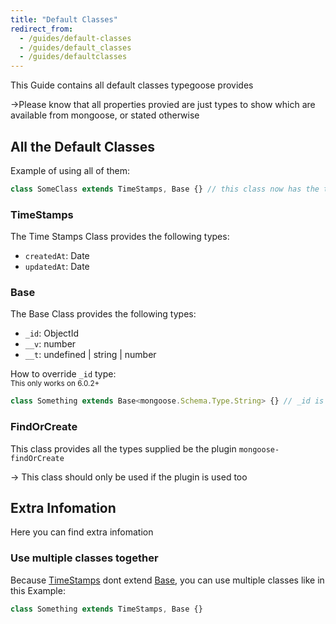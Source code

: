 ```yaml
---
title: "Default Classes"
redirect_from:
  - /guides/default-classes
  - /guides/default_classes
  - /guides/defaultclasses
---
```


This Guide contains all default classes typegoose provides

->Please know that all properties provied are just types to show which are available from mongoose, or stated otherwise

## All the Default Classes

Example of using all of them:

```ts
class SomeClass extends TimeStamps, Base {} // this class now has the types of "TimeStamps" & "Base"
```

### TimeStamps

The Time Stamps Class provides the following types:

- `createdAt`: Date
- `updatedAt`: Date

### Base

The Base Class provides the following types:

- `_id`: ObjectId
- `__v`: number
- `__t`: undefined \| string \| number

How to override `_id` type:  
<sub>This only works on 6.0.2+</sub>

```ts
class Something extends Base<mongoose.Schema.Type.String> {} // _id is now of type "String" (from mongoose)
```

### FindOrCreate

This class provides all the types supplied be the plugin `mongoose-findOrCreate`

-> This class should only be used if the plugin is used too

## Extra Infomation

Here you can find extra infomation

### Use multiple classes together

Because [TimeStamps](#timestamps) dont extend [Base](#base), you can use multiple classes like in this Example:

```ts
class Something extends TimeStamps, Base {}
```
